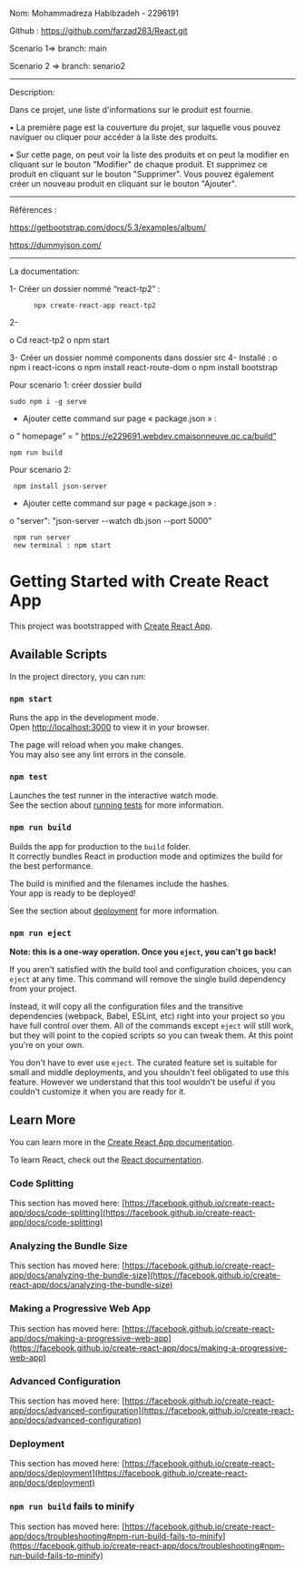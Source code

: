 
Nom: Mohammadreza Habibzadeh - 2296191

Github : https://github.com/farzad283/React.git        

Scenario 1=> branch: main 

Scenario 2 => branch: senario2



----------------------------------------------------------------------------------------

Description:

Dans ce projet, une liste d'informations sur le produit est fournie.

• La première page est la couverture du projet, sur laquelle vous pouvez naviguer ou cliquer pour accéder à la liste des produits.

• Sur cette page, on peut voir la liste des produits et on peut la modifier en cliquant sur le bouton "Modifier" de chaque produit. Et supprimez ce produit en cliquant sur le bouton "Supprimer". Vous pouvez également créer un nouveau produit en cliquant sur le bouton "Ajouter".


-----------------------------------------------------------------------------------------

Références :

https://getbootstrap.com/docs/5.3/examples/album/

https://dummyjson.com/

-----------------------------------------------------------------------------------------

La documentation: 


1-	Créer un dossier nommé “react-tp2” :

          npx create-react-app react-tp2

2-	

o	Cd react-tp2
o	npm start

3-	Créer un dossier nommé components dans dossier src
4-	Installé :
o	npm i react-icons
o	npm install react-route-dom
o	npm install bootstrap


Pour  scenario 1:   créer dossier build

    sudo npm i -g serve

-	Ajouter cette command sur page « package.json » :

o	” homepage” = ” https://e229691.webdev.cmaisonneuve.qc.ca/build”

    npm run build


Pour  scenario 2:   

     npm install json-server

-	Ajouter cette command sur page « package.json » :

o	"server": "json-server --watch db.json --port 5000"

     npm run server
     new terminal : npm start















# Getting Started with Create React App

This project was bootstrapped with [Create React App](https://github.com/facebook/create-react-app).

## Available Scripts

In the project directory, you can run:

### `npm start`

Runs the app in the development mode.\
Open [http://localhost:3000](http://localhost:3000) to view it in your browser.

The page will reload when you make changes.\
You may also see any lint errors in the console.

### `npm test`

Launches the test runner in the interactive watch mode.\
See the section about [running tests](https://facebook.github.io/create-react-app/docs/running-tests) for more information.

### `npm run build`

Builds the app for production to the `build` folder.\
It correctly bundles React in production mode and optimizes the build for the best performance.

The build is minified and the filenames include the hashes.\
Your app is ready to be deployed!

See the section about [deployment](https://facebook.github.io/create-react-app/docs/deployment) for more information.

### `npm run eject`

**Note: this is a one-way operation. Once you `eject`, you can't go back!**

If you aren't satisfied with the build tool and configuration choices, you can `eject` at any time. This command will remove the single build dependency from your project.

Instead, it will copy all the configuration files and the transitive dependencies (webpack, Babel, ESLint, etc) right into your project so you have full control over them. All of the commands except `eject` will still work, but they will point to the copied scripts so you can tweak them. At this point you're on your own.

You don't have to ever use `eject`. The curated feature set is suitable for small and middle deployments, and you shouldn't feel obligated to use this feature. However we understand that this tool wouldn't be useful if you couldn't customize it when you are ready for it.

## Learn More

You can learn more in the [Create React App documentation](https://facebook.github.io/create-react-app/docs/getting-started).

To learn React, check out the [React documentation](https://reactjs.org/).

### Code Splitting

This section has moved here: [https://facebook.github.io/create-react-app/docs/code-splitting](https://facebook.github.io/create-react-app/docs/code-splitting)

### Analyzing the Bundle Size

This section has moved here: [https://facebook.github.io/create-react-app/docs/analyzing-the-bundle-size](https://facebook.github.io/create-react-app/docs/analyzing-the-bundle-size)

### Making a Progressive Web App

This section has moved here: [https://facebook.github.io/create-react-app/docs/making-a-progressive-web-app](https://facebook.github.io/create-react-app/docs/making-a-progressive-web-app)

### Advanced Configuration

This section has moved here: [https://facebook.github.io/create-react-app/docs/advanced-configuration](https://facebook.github.io/create-react-app/docs/advanced-configuration)

### Deployment

This section has moved here: [https://facebook.github.io/create-react-app/docs/deployment](https://facebook.github.io/create-react-app/docs/deployment)

### `npm run build` fails to minify

This section has moved here: [https://facebook.github.io/create-react-app/docs/troubleshooting#npm-run-build-fails-to-minify](https://facebook.github.io/create-react-app/docs/troubleshooting#npm-run-build-fails-to-minify)
